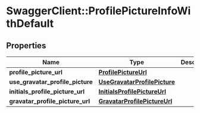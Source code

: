 # SwaggerClient::ProfilePictureInfoWithDefault

## Properties
Name | Type | Description | Notes
------------ | ------------- | ------------- | -------------
**profile_picture_url** | [**ProfilePictureUrl**](ProfilePictureUrl.md) |  | [optional] 
**use_gravatar_profile_picture** | [**UseGravatarProfilePicture**](UseGravatarProfilePicture.md) |  | 
**initials_profile_picture_url** | [**InitialsProfilePictureUrl**](InitialsProfilePictureUrl.md) |  | 
**gravatar_profile_picture_url** | [**GravatarProfilePictureUrl**](GravatarProfilePictureUrl.md) |  | 



